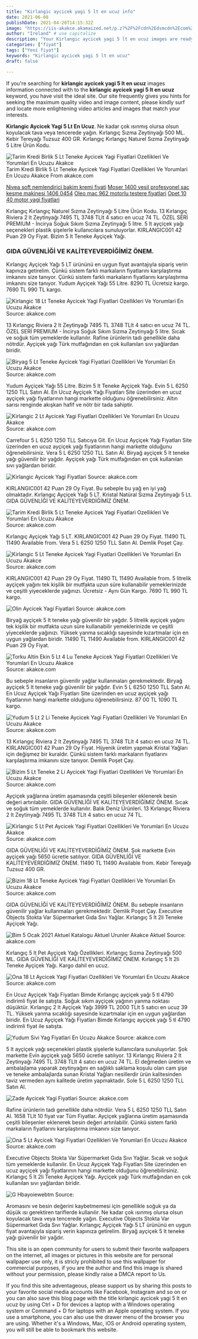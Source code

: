 ```yaml
---
title: "Kirlangic aycicek yagi 5 lt en ucuz info"
date: 2021-06-08
publishDate: 2021-04-20T14:15:32Z
image: "https://iis-akakce.akamaized.net/p.z?%2F%2Fcdn%2Edsmcdn%2Ecom%2Fty48%2Fproduct%2Fmedia%2Fimages%2F20210108%2F19%2F48835569%2F74671398%2F1%2F1%5Forg%5Fzoom%2Ejpg%3FboutiqueId%3D568767%26merchantId%3D138268"
author: "Ireland" # use capitalize
description: "Your Kirlangic aycicek yagi 5 lt en ucuz images are ready in this website. Kirlangic aycicek yagi 5 lt en ucuz are a topic that is being searched for and liked by netizens today. You can Download the Kirlangic aycicek yagi 5 lt en ucuz files here. Get all free vectors."
categories: ["fiyat"]
tags: ["Yeni fiyat"]
keywords: "Kirlangic aycicek yagi 5 lt en ucuz"
draft: false

---
```


If you're searching for **kirlangic aycicek yagi 5 lt en ucuz** images information connected with to the **kirlangic aycicek yagi 5 lt en ucuz** keyword, you have visit the ideal  site.  Our site frequently  gives you  hints  for seeking  the maximum  quality video and image  content, please kindly surf and locate more enlightening video articles and images  that match your interests.

**Kirlangic Aycicek Yagi 5 Lt En Ucuz**. Ne kadar çok ısınmış olursa olsun koyulacak tava veya tencerede yağın. Kırlangıç Sızma Zeytinyağı 500 ML. Kebir Tereyağı Tuzsuz 400 GR. Kırlangıç Kırlangıç Naturel Sızma Zeytinyağı 5 Litre Ürün Kodu.

![Tarim Kredi Birlik 5 Lt Teneke Aycicek Yagi Fiyatlari Ozellikleri Ve Yorumlari En Ucuzu Akakce](https://cdn.akakce.com/tarim-kredi-birlik/tarim-kredi-birlik-5-lt-teneke-aycicek-yagi-z.jpg "Tarim Kredi Birlik 5 Lt Teneke Aycicek Yagi Fiyatlari Ozellikleri Ve Yorumlari En Ucuzu Akakce")
Tarim Kredi Birlik 5 Lt Teneke Aycicek Yagi Fiyatlari Ozellikleri Ve Yorumlari En Ucuzu Akakce From akakce.com

[Nivea soft nemlendirici bakim kremi fiyati](/nivea-soft-nemlendirici-bakim-kremi-fiyati/)
[Moser 1400 yesil profesyonel sac kesme makinesi 1406 0454](/moser-1400-yesil-profesyonel-sac-kesme-makinesi-1406-0454/)
[Oleo mac 962 motorlu testere fiyatlari](/oleo-mac-962-motorlu-testere-fiyatlari/)
[Opet 10 40 motor yagi fiyatlari](/opet-10-40-motor-yagi-fiyatlari/)

Kırlangıç Kırlangıç Naturel Sızma Zeytinyağı 5 Litre Ürün Kodu. 13 Kırlangıç Riviera 2 lt Zeytinyağı 7495 TL 3748 TLlt 4 satıcı en ucuz 74 TL. ÖZEL SERİ PREMIUM - İncirya Soğuk Sıkım Sızma Zeytinyağı 5 litre. 5 lt ayçiçek yağı seçenekleri plastik şişelerle kullanıcılara sunuluyorlar. KIRLANGIC001 42 Puan 29 Oy Fiyat. Bizim 5 lt Teneke Ayçiçek Yağı.

### GIDA GÜVENLİĞİ VE KALİTEYEVERDİĞİMİZ ÖNEM.

Kırlangıç Ayçiçek Yağı 5 LT ürününü en uygun fiyat avantajıyla sipariş verin kapınıza getirelim. Çünkü sistem farklı markaların fiyatlarını karşılaştırma imkanını size tanıyor. Çünkü sistem farklı markaların fiyatlarını karşılaştırma imkanını size tanıyor. Yudum Ayçiçek Yağı 55 Litre. 8290 TL Ücretsiz kargo. 7690 TL 990 TL kargo.


![Kirlangic 18 Lt Teneke Aycicek Yagi Fiyatlari Ozellikleri Ve Yorumlari En Ucuzu Akakce](https://cdn.akakce.com/kirlangic/kirlangic-18-lt-teneke-aycicek-yagi-z.jpg "Kirlangic 18 Lt Teneke Aycicek Yagi Fiyatlari Ozellikleri Ve Yorumlari En Ucuzu Akakce")
Source: akakce.com

13 Kırlangıç Riviera 2 lt Zeytinyağı 7495 TL 3748 TLlt 4 satıcı en ucuz 74 TL. ÖZEL SERİ PREMIUM - İncirya Soğuk Sıkım Sızma Zeytinyağı 5 litre. Sıcak ve soğuk tüm yemeklerde kullanılır. Rafine ürünlerin tadı genellikle daha nötrdür. Ayçiçek yağı Türk mutfağından en çok kullanılan sıvı yağlardan biridir.

![Biryag 5 Lt Teneke Aycicek Yagi Fiyatlari Ozellikleri Ve Yorumlari En Ucuzu Akakce](https://cdn.akakce.com/biryag/biryag-5-lt-teneke-aycicek-yagi-z.jpg "Biryag 5 Lt Teneke Aycicek Yagi Fiyatlari Ozellikleri Ve Yorumlari En Ucuzu Akakce")
Source: akakce.com

Yudum Ayçiçek Yağı 55 Litre. Bizim 5 lt Teneke Ayçiçek Yağı. Evin 5 L 6250 1250 TLL Satın Al. En Ucuz Ayçiçek Yağı Fiyatları Site üzerinden en ucuz ayçiçek yağı fiyatlarının hangi markette olduğunu öğrenebilirsiniz. Altın sarısı renginde akışkan hafif ve nötr bir tada sahiptir.

![Kirlangic 2 Lt Aycicek Yagi Fiyatlari Ozellikleri Ve Yorumlari En Ucuzu Akakce](https://cdn.akakce.com/kirlangic/kirlangic-2-lt-aycicek-yagi-z.jpg "Kirlangic 2 Lt Aycicek Yagi Fiyatlari Ozellikleri Ve Yorumlari En Ucuzu Akakce")
Source: akakce.com

Carrefour 5 L 6250 1250 TLL Satıcıya Git. En Ucuz Ayçiçek Yağı Fiyatları Site üzerinden en ucuz ayçiçek yağı fiyatlarının hangi markette olduğunu öğrenebilirsiniz. Vera 5 L 6250 1250 TLL Satın Al. Biryağ ayçiçek 5 lt teneke yağı güvenilir bir yağdır. Ayçiçek yağı Türk mutfağından en çok kullanılan sıvı yağlardan biridir.

![Kirlangic Aycicek Yagi Fiyatlari](https://cdn.akakce.com/kirlangic/kirlangic-5-lt-pet-aycicek-yagi-x.jpg "Kirlangic Aycicek Yagi Fiyatlari")
Source: akakce.com

KIRLANGIC001 42 Puan 29 Oy Fiyat. Bu sebeple bu yağ en iyi yağ olmaktadır. Kırlangıç Ayçiçek Yağı 5 LT. Kristal Natüral Sızma Zeytinyağı 5 Lt. GIDA GÜVENLİĞİ VE KALİTEYEVERDİĞİMİZ ÖNEM.

![Tarim Kredi Birlik 5 Lt Teneke Aycicek Yagi Fiyatlari Ozellikleri Ve Yorumlari En Ucuzu Akakce](https://cdn.akakce.com/tarim-kredi-birlik/tarim-kredi-birlik-5-lt-teneke-aycicek-yagi-z.jpg "Tarim Kredi Birlik 5 Lt Teneke Aycicek Yagi Fiyatlari Ozellikleri Ve Yorumlari En Ucuzu Akakce")
Source: akakce.com

Kırlangıç Ayçiçek Yağı 5 LT. KIRLANGIC001 42 Puan 29 Oy Fiyat. 11490 TL 11490 Available from. Vera 5 L 6250 1250 TLL Satın Al. Demlik Poşet Çay.

![Kirlangic 5 Lt Teneke Aycicek Yagi Fiyatlari Ozellikleri Ve Yorumlari En Ucuzu Akakce](https://cdn.akakce.com/kirlangic/kirlangic-5-lt-teneke-aycicek-yagi-z.jpg "Kirlangic 5 Lt Teneke Aycicek Yagi Fiyatlari Ozellikleri Ve Yorumlari En Ucuzu Akakce")
Source: akakce.com

KIRLANGIC001 42 Puan 29 Oy Fiyat. 11490 TL 11490 Available from. 5 litrelik ayçiçek yağını tek kişilik bir mutfakta uzun süre kullanabilir yemeklerinizde ve çeşitli yiyeceklerde yağınızı. Ücretsiz - Aynı Gün Kargo. 7690 TL 990 TL kargo.

![Olin Aycicek Yagi Fiyatlari](https://cdn.akakce.com/olin/olin-5-lt-teneke-aycicek-yagi-x.jpg "Olin Aycicek Yagi Fiyatlari")
Source: akakce.com

Biryağ ayçiçek 5 lt teneke yağı güvenilir bir yağdır. 5 litrelik ayçiçek yağını tek kişilik bir mutfakta uzun süre kullanabilir yemeklerinizde ve çeşitli yiyeceklerde yağınızı. Yüksek yanma sıcaklığı sayesinde kızartmalar için en uygun yağlardan biridir. 11490 TL 11490 Available from. KIRLANGIC001 42 Puan 29 Oy Fiyat.

![Torku Altin Ekin 5 Lt 4 Lu Teneke Aycicek Yagi Fiyatlari Ozellikleri Ve Yorumlari En Ucuzu Akakce](https://cdn.akakce.com/torku/torku-altin-ekin-5-lt-4-lu-teneke-aycicek-yagi-z.jpg "Torku Altin Ekin 5 Lt 4 Lu Teneke Aycicek Yagi Fiyatlari Ozellikleri Ve Yorumlari En Ucuzu Akakce")
Source: akakce.com

Bu sebeple insanların güvenilir yağlar kullanmaları gerekmektedir. Biryağ ayçiçek 5 lt teneke yağı güvenilir bir yağdır. Evin 5 L 6250 1250 TLL Satın Al. En Ucuz Ayçiçek Yağı Fiyatları Site üzerinden en ucuz ayçiçek yağı fiyatlarının hangi markette olduğunu öğrenebilirsiniz. 87 00 TL 1090 TL kargo.

![Yudum 5 Lt 2 Li Teneke Aycicek Yagi Fiyatlari Ozellikleri Ve Yorumlari En Ucuzu Akakce](https://cdn.akakce.com/yudum/yudum-5-lt-2-li-teneke-aycicek-yagi-z.jpg "Yudum 5 Lt 2 Li Teneke Aycicek Yagi Fiyatlari Ozellikleri Ve Yorumlari En Ucuzu Akakce")
Source: akakce.com

13 Kırlangıç Riviera 2 lt Zeytinyağı 7495 TL 3748 TLlt 4 satıcı en ucuz 74 TL. KIRLANGIC001 42 Puan 29 Oy Fiyat. Hijyenik üretim yapmak Kristal Yağları için değişmez bir kuraldır. Çünkü sistem farklı markaların fiyatlarını karşılaştırma imkanını size tanıyor. Demlik Poşet Çay.

![Bizim 5 Lt Teneke 2 Li Aycicek Yagi Fiyatlari Ozellikleri Ve Yorumlari En Ucuzu Akakce](https://cdn.akakce.com/bizim/bizim-5-lt-teneke-2-li-aycicek-yagi-z.jpg "Bizim 5 Lt Teneke 2 Li Aycicek Yagi Fiyatlari Ozellikleri Ve Yorumlari En Ucuzu Akakce")
Source: akakce.com

Ayçiçek yağlarına üretim aşamasında çeşitli bileşenler eklenerek besin değeri artırılabilir. GIDA GÜVENLİĞİ VE KALİTEYEVERDİĞİMİZ ÖNEM. Sıcak ve soğuk tüm yemeklerde kullanılır. Balık Deniz Ürünleri. 13 Kırlangıç Riviera 2 lt Zeytinyağı 7495 TL 3748 TLlt 4 satıcı en ucuz 74 TL.

![Kirlangic 5 Lt Pet Aycicek Yagi Fiyatlari Ozellikleri Ve Yorumlari En Ucuzu Akakce](https://iis-akakce.akamaized.net/p.z?%2F%2Freimg%2Dcarrefour%2Emncdn%2Ecom%2Fmnresize%2F300%2F300%2Fproductimage%2F30257356%2F30257356%5F0%5FMC%2F8814903427122%5F1565177121764%2Ejpg "Kirlangic 5 Lt Pet Aycicek Yagi Fiyatlari Ozellikleri Ve Yorumlari En Ucuzu Akakce")
Source: akakce.com

GIDA GÜVENLİĞİ VE KALİTEYEVERDİĞİMİZ ÖNEM. Şok markette Evin ayçiçek yağı 5650 ücretle satılıyor. GIDA GÜVENLİĞİ VE KALİTEYEVERDİĞİMİZ ÖNEM. 11490 TL 11490 Available from. Kebir Tereyağı Tuzsuz 400 GR.

![Bizim 18 Lt Teneke Aycicek Yagi Fiyatlari Ozellikleri Ve Yorumlari En Ucuzu Akakce](https://cdn.akakce.com/bizim/bizim-18-lt-teneke-aycicek-yagi-z.jpg "Bizim 18 Lt Teneke Aycicek Yagi Fiyatlari Ozellikleri Ve Yorumlari En Ucuzu Akakce")
Source: akakce.com

GIDA GÜVENLİĞİ VE KALİTEYEVERDİĞİMİZ ÖNEM. Bu sebeple insanların güvenilir yağlar kullanmaları gerekmektedir. Demlik Poşet Çay. Executive Objects Stokta Var Süpermarket Gıda Sıvı Yağlar. Kırlangıç 5 lt 2li Teneke Ayçiçek Yağı.

![Bim 5 Ocak 2021 Aktuel Katalogu Aktuel Urunler Akakce Aktuel](https://cdn.akakce.com/_bro/731/11682/11682_1_137282_230805z.jpg "Bim 5 Ocak 2021 Aktuel Katalogu Aktuel Urunler Akakce Aktuel")
Source: akakce.com

Kırlangıç 5 lt Pet Ayçiçek Yağı Özellikleri. Kırlangıç Sızma Zeytinyağı 500 ML. GIDA GÜVENLİĞİ VE KALİTEYEVERDİĞİMİZ ÖNEM. Kırlangıç 5 lt 2li Teneke Ayçiçek Yağı. Kargo dahil en ucuz.

![Ona 18 Lt Aycicek Yagi Fiyatlari Ozellikleri Ve Yorumlari En Ucuzu Akakce](https://cdn.akakce.com/ona/ona-18-lt-aycicek-yagi-z.jpg "Ona 18 Lt Aycicek Yagi Fiyatlari Ozellikleri Ve Yorumlari En Ucuzu Akakce")
Source: akakce.com

En Ucuz Ayçiçek Yağı Fiyatları Bimde Kırlangıç ayçiçek yağı 5 tl 4790 indirimli fiyat ile satışta. Soğuk sıkım ayçiçek yağının yanma noktası düşüktür. Kırlangıç 2 lt Ayçiçek Yağı 3999 TL 2000 TLlt 5 satıcı en ucuz 39 TL. Yüksek yanma sıcaklığı sayesinde kızartmalar için en uygun yağlardan biridir. En Ucuz Ayçiçek Yağı Fiyatları Bimde Kırlangıç ayçiçek yağı 5 tl 4790 indirimli fiyat ile satışta.

![Yudum Sivi Yag Fiyatlari En Ucuzu Akakce](https://cdn.akakce.com/yudum/yudum-5-lt-yuvarlak-pet-aycicek-yagi-x.jpg "Yudum Sivi Yag Fiyatlari En Ucuzu Akakce")
Source: akakce.com

5 lt ayçiçek yağı seçenekleri plastik şişelerle kullanıcılara sunuluyorlar. Şok markette Evin ayçiçek yağı 5650 ücretle satılıyor. 13 Kırlangıç Riviera 2 lt Zeytinyağı 7495 TL 3748 TLlt 4 satıcı en ucuz 74 TL. El değmeden üretim ve ambalajlama yaparak zeytinyağını en sağlıklı saklama koşulu olan cam şişe ve teneke ambalajlarda sunan Kristal Yağları nesillerdir ürün kalitesinden taviz vermeden aynı kalitede üretim yapmaktadır. Sole 5 L 6250 1250 TLL Satın Al.

![Zade Aycicek Yagi Fiyatlari](https://cdn.akakce.com/zade/zade-5-lt-teneke-x.jpg "Zade Aycicek Yagi Fiyatlari")
Source: akakce.com

Rafine ürünlerin tadı genellikle daha nötrdür. Vera 5 L 6250 1250 TLL Satın Al. 1658 TLlt 10 fiyat var Tüm Fiyatlar. Ayçiçek yağlarına üretim aşamasında çeşitli bileşenler eklenerek besin değeri artırılabilir. Çünkü sistem farklı markaların fiyatlarını karşılaştırma imkanını size tanıyor.

![Ona 5 Lt Aycicek Yagi Fiyatlari Ozellikleri Ve Yorumlari En Ucuzu Akakce](https://cdn.akakce.com/ona/ona-5-lt-aycicek-yagi-x.jpg "Ona 5 Lt Aycicek Yagi Fiyatlari Ozellikleri Ve Yorumlari En Ucuzu Akakce")
Source: akakce.com

Executive Objects Stokta Var Süpermarket Gıda Sıvı Yağlar. Sıcak ve soğuk tüm yemeklerde kullanılır. En Ucuz Ayçiçek Yağı Fiyatları Site üzerinden en ucuz ayçiçek yağı fiyatlarının hangi markette olduğunu öğrenebilirsiniz. Kırlangıç 5 lt 2li Teneke Ayçiçek Yağı. Ayçiçek yağı Türk mutfağından en çok kullanılan sıvı yağlardan biridir.

![G Hbayoiewebtm](https://iis-akakce.akamaized.net/p.z?%2F%2Fcdn%2Edsmcdn%2Ecom%2Fty48%2Fproduct%2Fmedia%2Fimages%2F20210108%2F19%2F48835569%2F74671398%2F1%2F1%5Forg%5Fzoom%2Ejpg%3FboutiqueId%3D568767%26merchantId%3D138268 "G Hbayoiewebtm")
Source: 

Aromasını ve besin değerini kaybetmemesi için genellikle soğuk ya da düşük ısı gerektiren tariflerde kullanılır. Ne kadar çok ısınmış olursa olsun koyulacak tava veya tencerede yağın. Executive Objects Stokta Var Süpermarket Gıda Sıvı Yağlar. Kırlangıç Ayçiçek Yağı 5 LT ürününü en uygun fiyat avantajıyla sipariş verin kapınıza getirelim. Biryağ ayçiçek 5 lt teneke yağı güvenilir bir yağdır.

This site is an open community for users to submit their favorite wallpapers on the internet, all images or pictures in this website are for personal wallpaper use only, it is stricly prohibited to use this wallpaper for commercial purposes, if you are the author and find this image is shared without your permission, please kindly raise a DMCA report to Us.

If you find this site adventageous, please support us by sharing this posts to your favorite social media accounts like Facebook, Instagram and so on or you can also save this blog page with the title kirlangic aycicek yagi 5 lt en ucuz by using Ctrl + D for devices a laptop with a Windows operating system or Command + D for laptops with an Apple operating system. If you use a smartphone, you can also use the drawer menu of the browser you are using. Whether it's a Windows, Mac, iOS or Android operating system, you will still be able to bookmark this website.
